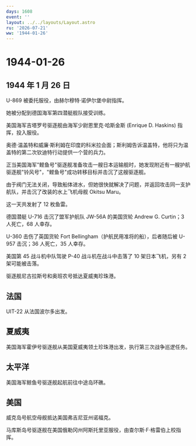 ```yaml
---
days: 1608
event: ''
layout: ../../layouts/Layout.astro
ru: '2026-07-21'
ww: '1944-01-26'
---
```


# 1944-01-26

## 1944 年 1 月 26 日

U-869 被委托服役，由赫尔穆特·诺伊尔堡中尉指挥。

她被分配到德国海军第四潜艇舰队接受训练。

美国海军吉塔罗号驱逐舰由海军少尉恩里克·哈斯金斯 (Enrique D. Haskins)
指挥，投入服役。

奥德·温盖特和威廉·斯利姆在印度的科米拉会面；斯利姆告诉温盖特，他将只为温盖特的第二次钦迪特行动提供一个营的兵力。

正当美国海军"鲣鱼号"驱逐舰准备攻击一艘日本运输舰时，她发现附近有一艘护航驱逐舰"铃风号"，"鲣鱼号"成功转移目标并击沉了这艘驱逐舰。

由于阀门无法关闭，导致船体进水，但她很快就解决了问题，并返回攻击同一支护航队，并击沉了改装的水上飞机母舰
Okitsu Maru。

这一天共发射了 12 枚鱼雷。

德国潜艇 U-716 击沉了盟军护航队 JW-56A 的美国货轮 Andrew G. Curtin；3
人死亡，68 人幸存。

U-360 击伤了英国货轮 Fort Bellingham（护航民用准将的船），后者随后被
U-957 击沉；36 人死亡，35 人幸存。

美国第 45 战斗机中队驾驶 P-40 战斗机在战斗中击落了 10 架日本飞机，另有 2
架可能被击落。

驱逐舰尼古拉斯号和奥班农号抵达夏威夷珍珠港。

## 法国

UIT-22 从法国波尔多出发。

## 夏威夷

美国海军霍伊号驱逐舰从美国夏威夷领土珍珠港出发，执行第三次战争巡逻任务。

## 太平洋

美国海军鲸鱼号驱逐舰起航前往中途岛环礁。

## 美国

威克岛号航空母舰抵达美国弗吉尼亚州诺福克。

马库斯岛号驱逐舰在美国俄勒冈州阿斯托里亚服役，由查尔斯·F·格雷伯上校指挥。